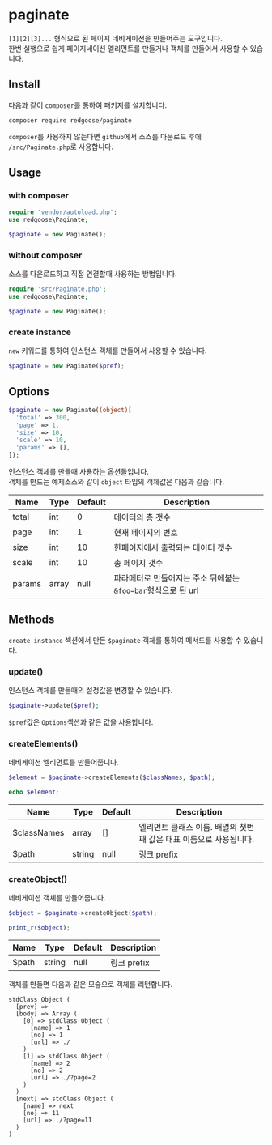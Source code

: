 # paginate

`[1][2][3]...` 형식으로 된 페이지 네비게이션을 만들어주는 도구입니다.  
한번 실행으로 쉽게 페이지네이션 엘리먼트를 만들거나 객체를 만들어서 사용할 수 있습니다.


## Install

다음과 같이 `composer`를 통하여 패키지를 설치합니다.

```shell script
composer require redgoose/paginate
```

`composer`를 사용하지 않는다면 `github`에서 소스를 다운로드 후에 `/src/Paginate.php`로 사용합니다.


## Usage

### with composer

```php
require 'vendor/autoload.php';
use redgoose\Paginate;

$paginate = new Paginate();
```

### without composer

소스를 다운로드하고 직접 연결할때 사용하는 방법입니다.

```php
require 'src/Paginate.php';
use redgoose\Paginate;

$paginate = new Paginate();
```

### create instance

`new` 키워드를 통하여 인스턴스 객체를 만들어서 사용할 수 있습니다.

```php
$paginate = new Paginate($pref);
```


## Options

```php
$paginate = new Paginate((object)[
  'total' => 300,
  'page' => 1,
  'size' => 10,
  'scale' => 10,
  'params' => [],
]);
```

인스턴스 객체를 만들때 사용하는 옵션들입니다.  
객체를 만드는 예제소스와 같이 `object` 타입의 객체값은 다음과 같습니다.

| Name      | Type  | Default | Description |
| --------- | ----- | ------- | ----------- |
| total     | int   | 0       | 데이터의 총 갯수 |
| page      | int   | 1       | 현재 페이지의 번호 |
| size      | int   | 10      | 한페이지에서 출력되는 데이터 갯수 |
| scale     | int   | 10      | 총 페이지 갯수 |
| params    | array | null    | 파라메터로 만들어지는 주소 뒤에붙는 `&foo=bar`형식으로 된 url |


## Methods

`create instance` 섹션에서 만든 `$paginate` 객체를 통하여 메서드를 사용할 수 있습니다.

### update()

인스턴스 객체를 만들때의 설정값을 변경할 수 있습니다.

```php
$paginate->update($pref);
```

`$pref`값은 `Options`섹션과 같은 값을 사용합니다.

### createElements()

네비게이션 엘리먼트를 만들어줍니다.

```php
$element = $paginate->createElements($classNames, $path);

echo $element;
```

| Name        | Type   | Default | Description |
| ----------- | ------ | ------- | ----------- |
| $classNames | array  | []      | 엘리먼트 클래스 이름. 배열의 첫번째 값은 대표 이름으로 사용됩니다. |
| $path       | string | null    | 링크 prefix  |

### createObject()

네비게이션 객체를 만들어줍니다.

```php
$object = $paginate->createObject($path);

print_r($object);
```

| Name  | Type   | Default | Description |
| ----- | ------ | ------- | ----------- |
| $path | string | null    | 링크 prefix  |

객체를 만들면 다음과 같은 모습으로 객체를 리턴합니다.

```
stdClass Object (
  [prev] =>
  [body] => Array (
    [0] => stdClass Object (
      [name] => 1
      [no] => 1
      [url] => ./
    )
    [1] => stdClass Object (
      [name] => 2
      [no] => 2
      [url] => ./?page=2
    )
  )
  [next] => stdClass Object (
    [name] => next
    [no] => 11
    [url] => ./?page=11
  )
)
```
